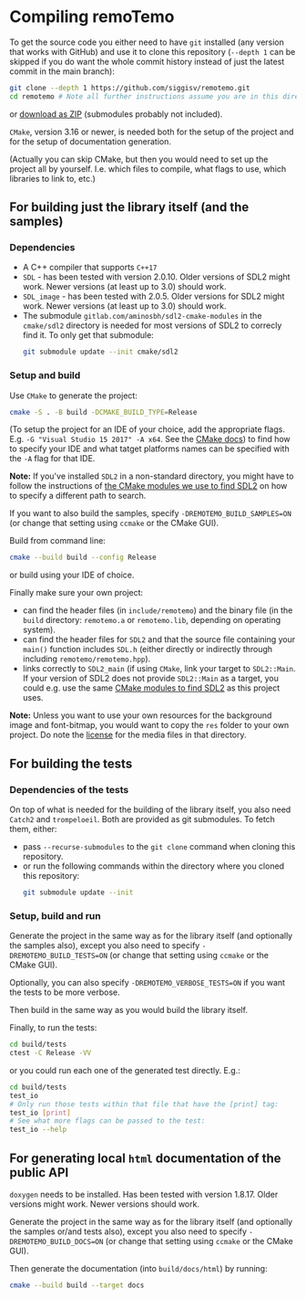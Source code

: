 # Compiling remoTemo

To get the source code you either need to have `git` installed (any version
that works with GitHub) and use it to clone this repository (`--depth 1` can
be skipped if you do want the whole commit history instead of just the latest
commit in the main branch):

```sh
git clone --depth 1 https://github.com/siggisv/remotemo.git
cd remotemo # Note all further instructions assume you are in this directory
```

or [download as
ZIP](https://github.com/siggisv/remotemo/archive/refs/heads/main.zip)
(submodules probably not included).

`CMake`, version 3.16 or newer, is needed both for the setup of the project
and for the setup of documentation generation.

(Actually you can skip CMake, but then you would need to set up the project
all by yourself. I.e. which files to compile, what flags to use, which
libraries to link to, etc.)

## For building just the library itself (and the samples)

### Dependencies

- A C++ compiler that supports `C++17`
- `SDL` - has been tested with version 2.0.10. Older versions of SDL2 might
  work. Newer versions (at least up to 3.0) should work.
- `SDL_image` - has been tested with 2.0.5. Older versions for SDL2 might
  work. Newer versions (at least up to 3.0) should work.
- The submodule `gitlab.com/aminosbh/sdl2-cmake-modules` in the `cmake/sdl2`
  directory is needed for most versions of SDL2 to correcly find it.
  To only get that submodule:
  ```sh
  git submodule update --init cmake/sdl2
  ```

### Setup and build

Use `CMake` to generate the project:

```sh
cmake -S . -B build -DCMAKE_BUILD_TYPE=Release
```

(To setup the project for an IDE of your choice, add the appropriate flags.
E.g. `-G "Visual Studio 15 2017" -A x64`. See the [CMake
docs](https://cmake.org/cmake/help/latest/manual/cmake-generators.7.html#id13))
to find how to specify your IDE and what tatget platforms names can be
specified with the `-A` flag for that IDE. 

**Note:**
If you've installed `SDL2` in a non-standard directory, you might have to
follow the instructions of [the CMake modules we use to find
SDL2](https://gitlab.com/aminosbh/sdl2-cmake-modules#special-customization-variables)
on how to specify a different path to search.

If you want to also build the samples, specify `-DREMOTEMO_BUILD_SAMPLES=ON`
(or change that setting using `ccmake` or the CMake GUI).

Build from command line:

```sh
cmake --build build --config Release
```

or build using your IDE of choice.

Finally make sure your own project:
- can find the header files (in `include/remotemo`) and the binary file (in
  the `build` directory: `remotemo.a` or `remotemo.lib`, depending on
  operating system).
- can find the header files for `SDL2` and that the source file containing
  your `main()` function includes `SDL.h` (either directly or indirectly
  through including `remotemo/remotemo.hpp`).
- links correctly to `SDL2_main` (if using `CMake`, link your target to
  `SDL2::Main`. If your version of SDL2 does not provide `SDL2::Main` as a
  target, you could e.g. use the same [CMake modules to find
  SDL2](https://github.com/aminosbh/sdl2-cmake-modules/) as this project uses.

**Note:**
Unless you want to use your own resources for the background image and
font-bitmap, you would want to copy the `res` folder to your own project. Do
note the [license](../res/img/README.md) for the media files in that directory.

## For building the tests

### Dependencies of the tests

On top of what is needed for the building of the library itself, you also need
`Catch2` and `trompeloeil`. Both are provided as git submodules. To fetch
them, either:

- pass `--recurse-submodules` to the `git clone` command when cloning this
  repository.
- or run the following commands within the directory where you cloned this
  repository:
  ```sh
  git submodule update --init
  ```

### Setup, build and run

Generate the project in the same way as for the library itself (and optionally
the samples also), except you also need to specify `-DREMOTEMO_BUILD_TESTS=ON`
(or change that setting using `ccmake` or the CMake GUI).

Optionally, you can also specify `-DREMOTEMO_VERBOSE_TESTS=ON` if you want the
tests to be more verbose.

Then build in the same way as you would build the library itself.

Finally, to run the tests:
```sh
cd build/tests
ctest -C Release -VV
```

or you could run each one of the generated test directly. E.g.:
```sh
cd build/tests
test_io
# Only run those tests within that file that have the [print] tag:
test_io [print]
# See what more flags can be passed to the test:
test_io --help
```

## For generating local `html` documentation of the public API

`doxygen` needs to be installed. Has been tested with version 1.8.17. Older
versions might work. Newer versions should work.

Generate the project in the same way as for the library itself (and optionally
the samples or/and tests also), except you also need to specify
`-DREMOTEMO_BUILD_DOCS=ON` (or change that setting using `ccmake` or the CMake
GUI).

Then generate the documentation (into `build/docs/html`) by running:
```sh
cmake --build build --target docs
```
